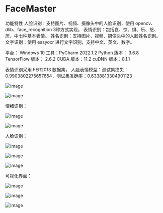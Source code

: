 # FaceMaster

功能特性
人脸识别：支持图片、视频、摄像头中的人脸识别，使用 opencv、dlib、face_recognition 3种方式实现。
表情识别：包括哀、惊、惧、乐、怒、厌、中七种基本表情。
姓名识别：支持图片、视频、摄像头中的人脸姓名识别。
文字识别：使用 easyocr 进行文字识别，支持中文、英文、数字。

平台： Windows 10
工具：PyCharm 2022.1.2
Python 版本： 3.6.8
TensorFlow 版本： 2.6.2
CUDA 版本：11.2
cuDNN 版本：8.1.1

表情识别采用 FER2013 数据集，
人脸表情模型：测试集损失：0.9903802275657654，测试集准确率：0.6338813304901123

![image](https://github.com/user-attachments/assets/d372493e-85c9-4872-91a7-e6a4cc0513b4)

![image](https://github.com/user-attachments/assets/2e0cb6eb-469c-4cb3-912b-bc79758be43b)

情绪识别：

![image](https://github.com/user-attachments/assets/8d667117-003f-4656-8243-a2964048833d)

![image](https://github.com/user-attachments/assets/2f689a9d-4a3b-4fb5-9cc3-191163a0b796)

人脸识别：

![image](https://github.com/user-attachments/assets/7f30232f-88f7-43eb-8640-651595b3d86b)

![image](https://github.com/user-attachments/assets/0fc28e85-746b-4e62-9626-07daa53ba7bc)

![image](https://github.com/user-attachments/assets/002ed617-6cff-4d5f-95ac-85bcfdbc616e)

可视化界面：

![image](https://github.com/user-attachments/assets/7e82ae14-b95d-47e4-b5ba-7ecdcafd43d0)

![image](https://github.com/user-attachments/assets/2643a757-b581-4a86-b613-d1bc2d8cfeac)

![image](https://github.com/user-attachments/assets/d35ab1cb-57dc-4bcc-a20f-cc09d44baf54)


